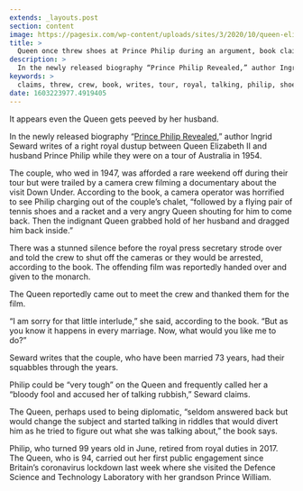 ```yaml
--- 
extends: _layouts.post 
section: content 
image: https://pagesix.com/wp-content/uploads/sites/3/2020/10/queen-elizabeth-prince-philip-1.jpg?quality=90&strip=all&w=1200 
title: > 
  Queen once threw shoes at Prince Philip during an argument, book claims 
description: > 
  In the newly released biography “Prince Philip Revealed,” author Ingrid Seward writes of a right royal dustup between Queen Elizabeth II and husband Prince Philip while they were on a tour of Australia in 1954.The Queen reportedly came out to meet the crew and thanked them for the film.“I am sorry for that little interlude,” she said, according to the book.Philip could be “very tough” on the Queen and frequently called her a “bloody fool and accused her of talking rubbish,” Seward claims.Philip, who turned 99 years old in June, retired from royal duties in 2017. 
keywords: > 
  claims, threw, crew, book, writes, tour, royal, talking, philip, shoes, according, queen, prince, argument 
date: 1603223977.4919405 
--- 
```

<div><p>It appears even the Queen gets peeved by her husband.</p>
<p>In the newly released biography &#8220;<a href="https://www.amazon.com/Prince-Philip-Biography-Ingrid-Seward/dp/1982129751/ref=sr_1_1?crid=3II90IRGFWK4W&amp;dchild=1&amp;keywords=prince+philip+revealed&amp;qid=1603215431&amp;sprefix=prince+philip+re%2Caps%2C162&amp;sr=8-1&amp;tag=pagesix-20">Prince Philip Revealed</a>,&#8221; author Ingrid Seward writes of a right royal dustup between Queen Elizabeth II and husband Prince Philip while they were on a tour of Australia in 1954.</p>
<p>The couple, who wed in 1947, was afforded a rare weekend off during their tour but were trailed by a camera crew filming a documentary about the visit Down Under. According to the book, a camera operator was horrified to see Philip charging out of the couple&#8217;s chalet, &#8220;followed by a flying pair of tennis shoes and a racket and a very angry Queen shouting for him to come back. Then the indignant Queen grabbed hold of her husband and dragged him back inside.&#8221;</p>
<p>There was a stunned silence before the royal press secretary strode over and told the crew to shut off the cameras or they would be arrested, according to the book. The offending film was reportedly handed over and given to the monarch.</p>
<p>The Queen reportedly came out to meet the crew and thanked them for the film.</p>
<p>&#8220;I am sorry for that little interlude,&#8221; she said, according to the book. &#8220;But as you know it happens in every marriage. Now, what would you like me to do?&#8221;</p>
<p>Seward writes that the couple, who have been married 73 years, had their squabbles through the years.</p>
<p>Philip could be &#8220;very tough&#8221; on the Queen and frequently called her a &#8220;bloody fool and accused her of talking rubbish,&#8221; Seward claims.</p>
<p>The Queen, perhaps used to being diplomatic, &#8220;seldom answered back but would change the subject and started talking in riddles that would divert him as he tried to figure out what she was talking about,&#8221; the book says.</p>
<p>Philip, who turned 99 years old in June, retired from royal duties in 2017. The Queen, who is 94, carried out her first public engagement since Britain&#8217;s coronavirus lockdown last week where she visited the Defence Science and Technology Laboratory with her grandson Prince William.</p>
<p class="zn-body__paragraph speakable"></p>
			</div>
